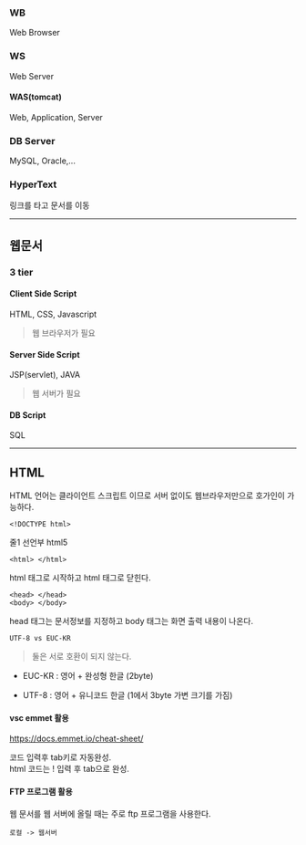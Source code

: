 ### WB
Web Browser

### WS
Web Server

#### WAS(tomcat)
Web, Application, Server

### DB Server
MySQL, Oracle,...

### HyperText
링크를 타고 문서를 이동

---

## 웹문서
### 3 tier
#### Client Side Script
HTML, CSS, Javascript 
>웹 브라우저가 필요

#### Server Side Script
JSP(servlet), JAVA
>웹 서버가 필요

#### DB Script
SQL

---
## HTML
HTML 언어는 클라이언트 스크립트 이므로 서버 없이도 웹브라우저만으로 호가인이 가능하다.
```
<!DOCTYPE html>
```
줄1 선언부 html5

```
<html> </html>
```
html 태그로 시작하고 html 태그로 닫힌다.

```
<head> </head>
<body> </body>
```
head 태그는 문서정보를 지정하고 body 태그는 화면 출력 내용이 나온다.
```
UTF-8 vs EUC-KR
```
> 둘은 서로 호환이 되지 않는다.
+ EUC-KR : 영어 + 완성형 한글 (2byte)

+ UTF-8 : 영어 + 유니코드 한글 (1에서 3byte 가변 크기를 가짐)

#### vsc emmet 활용
https://docs.emmet.io/cheat-sheet/

코드 입력후 tab키로 자동완성.       
html 코드는 ! 입력 후 tab으로 완성.

#### FTP 프로그램 활용
웹 문서를 웹 서버에 올릴 때는 주로 ftp 프로그램을 사용한다.
```
로컬 -> 웹서버
```